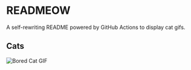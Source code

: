 # READMEOW

A self-rewriting README powered by GitHub Actions to display cat gifs.

## Cats

![Bored Cat GIF](https://media2.giphy.com/media/v1.Y2lkPTlhY2QwMmRhd2NqbnN3NWpwcnlodWN1aXEyd3BtNXp3NnpwOXM3ejNtN3lweDFiMiZlcD12MV9naWZzX3NlYXJjaCZjdD1n/mlvseq9yvZhba/200.gif)
